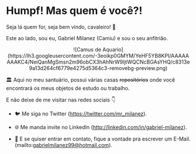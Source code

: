 # Humpf! Mas quem é você?! 
Seja lá quem for, seja bem vindo, cavaleiro! 👋

Este ao lado, sou eu, Gabriel Milanez (Camiu) e sou o seu anfitrião.

 <center>![Camus de Aquario](https://lh3.googleusercontent.com/-3eoikp0GMYM/YeHF5YB8KPI/AAAAAAAAKC4/NeiQanMgSmsn2m96obCX3hAhNrW9IjtWQCNcBGAsYHQ/c8313e9a13d264cf6779e4275d5364c3-removebg-preview.png)</center>

🏛️ Aqui no meu santuário, possui várias casas ~~repositórios~~ onde você encontrará os meus objetos de estudo ou trabalho.



E não deixe de me visitar nas redes sociais 👇

- 🐦 Me siga no Twitter (https://twitter.com/mr_milanez).

- 🌐 Me manda invite no LinkedIn (http://linkedin.com/in/gabriel-milanez).

- 📧 E se quiser entrar em contato, fique a vontade pra escrever um E-Mail. (mailto:gabrielmilanez99@hotmail.com).

<!--
**miilanez/miilanez** is a ✨ _special_ ✨ repository because its `README.md` (this file) appears on your GitHub profile.

Here are some ideas to get you started:

- 🔭 I’m currently working on ...
- 🌱 I’m currently learning ...
- 👯 I’m looking to collaborate on ...
- 🤔 I’m looking for help with ...
- 💬 Ask me about ...
- 📫 How to reach me: ...
- 😄 Pronouns: ...
- ⚡ Fun fact: ...
-->
